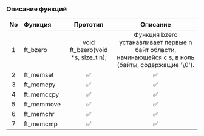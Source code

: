 ### Описание функций
| No  | Функция                                              | Прототип | Описание  |
| :-: | :------------ | :-------: | :----: |
| 1   | ft_bzero      | void ft_bzero(void *s, size_t n);|Функция bzero устанавливает первые n байт области, начинающейся с s, в ноль (байты, содержащие '\0').  |   
| 2   | ft_memset     |   ✅      |   ✅   |
| 3   | ft_memcpy     |   ✅      |   ✅   |
| 4   | ft_memccpy    |   ✅      |   ✅   |
| 5   | ft_memmove                  |   ✅      |   ✅   |
| 6   | ft_memchr                              |   ✅      |   ✅   |
| 7   | ft_memcmp             |   ✅      |   ✅   |
